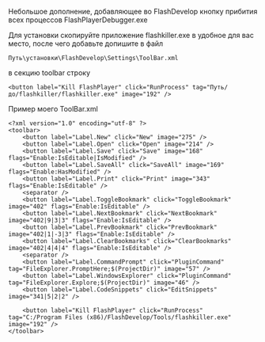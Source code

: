 Небольшое дополнение, добавляющее во FlashDevelop кнопку прибития всех процессов FlashPlayerDebugger.exe

Для установки скопируйте приложение flashkiller.exe в удобное для вас место, после чего добавьте допишите в файл 

	Путь\установки\FlashDevelop\Settings\ToolBar.xml

в секцию toolbar строку 

	<button label="Kill FlashPlayer" click="RunProcess" tag="Путь/до/flashkiller/flashkiller.exe" image="192" />

Пример моего ToolBar.xml

	<?xml version="1.0" encoding="utf-8" ?>
	<toolbar>
		<button label="Label.New" click="New" image="275" />
		<button label="Label.Open" click="Open" image="214" />
		<button label="Label.Save" click="Save" image="168" flags="Enable:IsEditable|IsModified" />
		<button label="Label.SaveAll" click="SaveAll" image="169" flags="Enable:HasModified" />
		<button label="Label.Print" click="Print" image="343" flags="Enable:IsEditable" />
		<separator />
		<button label="Label.ToggleBookmark" click="ToggleBookmark" image="402" flags="Enable:IsEditable" />
		<button label="Label.NextBookmark" click="NextBookmark" image="402|9|3|3" flags="Enable:IsEditable" />
		<button label="Label.PrevBookmark" click="PrevBookmark" image="402|1|-3|3" flags="Enable:IsEditable" />
		<button label="Label.ClearBookmarks" click="ClearBookmarks" image="402|4|4|4" flags="Enable:IsEditable" />
		<separator />
		<button label="Label.CommandPrompt" click="PluginCommand" tag="FileExplorer.PromptHere;$(ProjectDir)" image="57" />
		<button label="Label.WindowsExplorer" click="PluginCommand" tag="FileExplorer.Explore;$(ProjectDir)" image="46" />
		<button label="Label.CodeSnippets" click="EditSnippets" image="341|5|2|2" />

		<button label="Kill FlashPlayer" click="RunProcess" tag="C:/Program Files (x86)/FlashDevelop/Tools/flashkiller.exe" image="192" />
	</toolbar>


